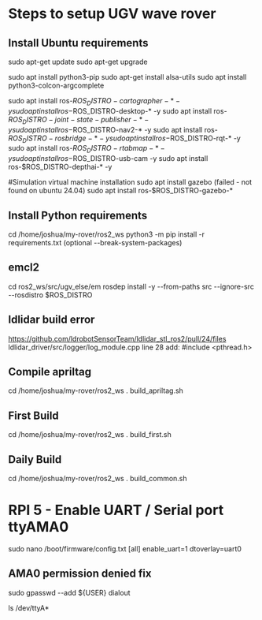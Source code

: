 # Steps to setup UGV wave rover

## Install Ubuntu requirements 

sudo apt-get update 
sudo apt-get upgrade 

sudo apt install python3-pip
sudo apt-get install alsa-utils
sudo apt install python3-colcon-argcomplete

sudo apt install ros-$ROS_DISTRO-cartographer-* -y
sudo apt install ros-$ROS_DISTRO-desktop-* -y
sudo apt install ros-$ROS_DISTRO-joint-state-publisher-* -y
sudo apt install ros-$ROS_DISTRO-nav2-* -y
sudo apt install ros-$ROS_DISTRO-rosbridge-* -y
sudo apt install ros-$ROS_DISTRO-rqt-* -y
sudo apt install ros-$ROS_DISTRO-rtabmap-* -y
sudo apt install ros-$ROS_DISTRO-usb-cam -y
sudo apt install ros-$ROS_DISTRO-depthai-* -y

#Simulation virtual machine installation
sudo apt install gazebo (failed - not found on ubuntu 24.04)
sudo apt install ros-$ROS_DISTRO-gazebo-*

## Install Python requirements 
cd /home/joshua/my-rover/ros2_ws
python3 -m pip install -r requirements.txt 
(optional --break-system-packages)

## emcl2
cd ros2_ws/src/ugv_else/em
rosdep install -y --from-paths src --ignore-src --rosdistro $ROS_DISTRO

## ldlidar build error
https://github.com/ldrobotSensorTeam/ldlidar_stl_ros2/pull/24/files 
ldlidar_driver/src/logger/log_module.cpp
line 28 add: #include <pthread.h>

## Compile apriltag
cd /home/joshua/my-rover/ros2_ws
. build_apriltag.sh

## First Build
cd /home/joshua/my-rover/ros2_ws
. build_first.sh

## Daily Build

cd /home/joshua/my-rover/ros2_ws
. build_common.sh

# RPI 5 - Enable UART / Serial port ttyAMA0

sudo nano /boot/firmware/config.txt
[all]
enable_uart=1
dtoverlay=uart0

## AMA0 permission denied fix

sudo gpasswd --add ${USER} dialout

ls /dev/ttyA*